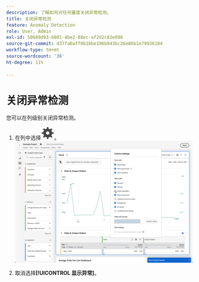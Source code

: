 ```yaml
---
description: 了解如何对任何量度关闭异常检测。
title: 关闭异常检测
feature: Anomaly Detection
role: User, Admin
exl-id: 58689d03-6801-4be2-88ec-af2d2c82e098
source-git-commit: d37fa0aff0b1bbe196b943bc26e86b1e79936184
workflow-type: tm+mt
source-wordcount: '36'
ht-degree: 11%

---
```


# 关闭异常检测

您可以在列级别关闭异常检测。

1. 在列中选择![设置](/help/assets/icons/Setting.svg)。
   ![](assets/turn-off-anomalies.png)

1. 取消选择&#x200B;**[!UICONTROL 显示异常]**。


